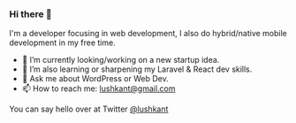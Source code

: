 ### Hi there 👋

I'm a developer focusing in web development, I also do hybrid/native mobile development in my free time.

* 🔭 I’m currently looking/working on a new startup idea.  
* 🌱 I’m also learning or sharpening my Laravel & React dev skills.  
* 💬 Ask me about WordPress or Web Dev.  
* 📫 How to reach me: lushkant@gmail.com

You can say hello over at Twitter [@lushkant](https://twitter.com/lushkant)
